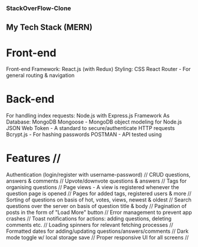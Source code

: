 ### StackOverFlow-Clone  

## My Tech Stack (MERN) 
# Front-end 
Front-end Framework: React.js (with Redux) 
Styling: CSS 
React Router - For general routing & navigation 

# Back-end 
For handling index requests: Node.js with Express.js Framework 
As Database: MongoDB 
Mongoose - MongoDB object modeling for Node.js 
JSON Web Token - A standard to secure/authenticate HTTP requests 
Bcrypt.js - For hashing passwords 
POSTMAN - API tested using  


# Features //
Authentication (login/register with username-password) //
CRUD questions, answers & comments //
Upvote/downvote questions & answers //
Tags for organising questions //
Page views - A view is registered whenever the question page is opened //
Pages for added tags, registered users & more //
Sorting of questions on basis of hot, votes, views, newest & oldest //
Search questions over the server on basis of question title & body //
Pagination of posts in the form of "Load More" button //
Error management to prevent app crashes //
Toast notifications for actions: adding questions, deleting comments etc. //
Loading spinners for relevant fetching processes //
Formatted dates for adding/updating questions/answers/comments //
Dark mode toggle w/ local storage save //
Proper responsive UI for all screens  //
